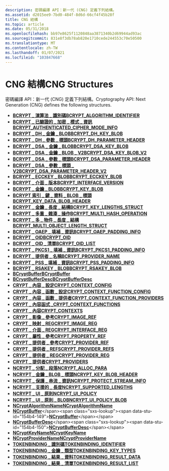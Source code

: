 ```yaml
---
description: 密碼編譯 API：新一代 (CNG) 定義下列結構。
ms.assetid: d2015ee9-7bd0-484f-8d6d-66cf4f45b28f
title: CNG 結構
ms.topic: article
ms.date: 05/31/2018
ms.openlocfilehash: bb97e8625f1120848aa3871340b2d69944ad93ac
ms.sourcegitcommit: 831e8f3db78ab820e1710cede244553c70e50500
ms.translationtype: MT
ms.contentlocale: zh-TW
ms.lasthandoff: 01/07/2021
ms.locfileid: "103847668"
---
```

# <a name="cng-structures"></a><span data-ttu-id="154b4-103">CNG 結構</span><span class="sxs-lookup"><span data-stu-id="154b4-103">CNG Structures</span></span>

<span data-ttu-id="154b4-104">密碼編譯 API：新一代 (CNG) 定義下列結構。</span><span class="sxs-lookup"><span data-stu-id="154b4-104">Cryptography API: Next Generation (CNG) defines the following structures.</span></span>

-   [<span data-ttu-id="154b4-105">**BCRYPT \_ 演算法 \_ 識別碼**</span><span class="sxs-lookup"><span data-stu-id="154b4-105">**BCRYPT\_ALGORITHM\_IDENTIFIER**</span></span>](/windows/desktop/api/Bcrypt/ns-bcrypt-bcrypt_algorithm_identifier)
-   [<span data-ttu-id="154b4-106">**BCRYPT \_ 已驗證的 \_ 加密 \_ 模式 \_ 資訊**</span><span class="sxs-lookup"><span data-stu-id="154b4-106">**BCRYPT\_AUTHENTICATED\_CIPHER\_MODE\_INFO**</span></span>](/windows/desktop/api/Bcrypt/ns-bcrypt-bcrypt_authenticated_cipher_mode_info)
-   [<span data-ttu-id="154b4-107">**BCRYPT \_ DH \_ 金鑰 \_ BLOB**</span><span class="sxs-lookup"><span data-stu-id="154b4-107">**BCRYPT\_DH\_KEY\_BLOB**</span></span>](/windows/desktop/api/Bcrypt/ns-bcrypt-bcrypt_dh_key_blob)
-   [<span data-ttu-id="154b4-108">**BCRYPT \_ DH \_ 參數 \_ 標頭**</span><span class="sxs-lookup"><span data-stu-id="154b4-108">**BCRYPT\_DH\_PARAMETER\_HEADER**</span></span>](/windows/desktop/api/Bcrypt/ns-bcrypt-bcrypt_dh_parameter_header)
-   [<span data-ttu-id="154b4-109">**BCRYPT \_ DSA \_ 金鑰 \_ BLOB**</span><span class="sxs-lookup"><span data-stu-id="154b4-109">**BCRYPT\_DSA\_KEY\_BLOB**</span></span>](/windows/desktop/api/Bcrypt/ns-bcrypt-bcrypt_dsa_key_blob)
-   [<span data-ttu-id="154b4-110">**BCRYPT \_ DSA \_ 金鑰 \_ BLOB \_ V2**</span><span class="sxs-lookup"><span data-stu-id="154b4-110">**BCRYPT\_DSA\_KEY\_BLOB\_V2**</span></span>](/windows/desktop/api/Bcrypt/ns-bcrypt-bcrypt_dsa_key_blob_v2)
-   [<span data-ttu-id="154b4-111">**BCRYPT \_ DSA \_ 參數 \_ 標頭**</span><span class="sxs-lookup"><span data-stu-id="154b4-111">**BCRYPT\_DSA\_PARAMETER\_HEADER**</span></span>](/windows/desktop/api/Bcrypt/ns-bcrypt-bcrypt_dsa_parameter_header)
-   [<span data-ttu-id="154b4-112">**BCRYPT \_ DSA \_ 參數 \_ 標頭 \_ V2**</span><span class="sxs-lookup"><span data-stu-id="154b4-112">**BCRYPT\_DSA\_PARAMETER\_HEADER\_V2**</span></span>](/windows/desktop/api/Bcrypt/ns-bcrypt-bcrypt_dsa_parameter_header_v2)
-   [<span data-ttu-id="154b4-113">**BCRYPT \_ ECCKEY \_ BLOB**</span><span class="sxs-lookup"><span data-stu-id="154b4-113">**BCRYPT\_ECCKEY\_BLOB**</span></span>](/windows/desktop/api/Bcrypt/ns-bcrypt-bcrypt_ecckey_blob)
-   [<span data-ttu-id="154b4-114">**BCRYPT \_ 介面 \_ 版本**</span><span class="sxs-lookup"><span data-stu-id="154b4-114">**BCRYPT\_INTERFACE\_VERSION**</span></span>](/windows/desktop/api/Bcrypt/ns-bcrypt-bcrypt_interface_version)
-   [<span data-ttu-id="154b4-115">**BCRYPT \_ 金鑰 \_ BLOB**</span><span class="sxs-lookup"><span data-stu-id="154b4-115">**BCRYPT\_KEY\_BLOB**</span></span>](/windows/desktop/api/Bcrypt/ns-bcrypt-bcrypt_key_blob)
-   [<span data-ttu-id="154b4-116">**BCRYPT 索引 \_ 鍵 \_ 資料 \_ BLOB \_ 標頭**</span><span class="sxs-lookup"><span data-stu-id="154b4-116">**BCRYPT\_KEY\_DATA\_BLOB\_HEADER**</span></span>](/windows/desktop/api/Bcrypt/ns-bcrypt-bcrypt_key_data_blob_header)
-   [<span data-ttu-id="154b4-117">**BCRYPT \_ 金鑰 \_ 長度 \_ 結構**</span><span class="sxs-lookup"><span data-stu-id="154b4-117">**BCRYPT\_KEY\_LENGTHS\_STRUCT**</span></span>](/windows/desktop/api/Bcrypt/ns-bcrypt-bcrypt_key_lengths_struct)
-   [<span data-ttu-id="154b4-118">**BCRYPT \_ 多重 \_ 雜湊 \_ 操作**</span><span class="sxs-lookup"><span data-stu-id="154b4-118">**BCRYPT\_MULTI\_HASH\_OPERATION**</span></span>](/windows/desktop/api/Bcrypt/ns-bcrypt-bcrypt_multi_hash_operation)
-   [<span data-ttu-id="154b4-119">**BCRYPT \_ 多 \_ 物件 \_ 長度 \_ 結構**</span><span class="sxs-lookup"><span data-stu-id="154b4-119">**BCRYPT\_MULTI\_OBJECT\_LENGTH\_STRUCT**</span></span>](/windows/desktop/api/Bcrypt/ns-bcrypt-bcrypt_multi_object_length_struct)
-   [<span data-ttu-id="154b4-120">**BCRYPT \_ OAEP \_ 填補 \_ 資訊**</span><span class="sxs-lookup"><span data-stu-id="154b4-120">**BCRYPT\_OAEP\_PADDING\_INFO**</span></span>](/windows/desktop/api/Bcrypt/ns-bcrypt-bcrypt_oaep_padding_info)
-   [<span data-ttu-id="154b4-121">**BCRYPT \_ OID**</span><span class="sxs-lookup"><span data-stu-id="154b4-121">**BCRYPT\_OID**</span></span>](/windows/desktop/api/Bcrypt/ns-bcrypt-bcrypt_oid)
-   [<span data-ttu-id="154b4-122">**BCRYPT \_ OID \_ 清單**</span><span class="sxs-lookup"><span data-stu-id="154b4-122">**BCRYPT\_OID\_LIST**</span></span>](/windows/desktop/api/Bcrypt/ns-bcrypt-bcrypt_oid_list)
-   [<span data-ttu-id="154b4-123">**BCRYPT \_ PKCS1 \_ 填補 \_ 資訊**</span><span class="sxs-lookup"><span data-stu-id="154b4-123">**BCRYPT\_PKCS1\_PADDING\_INFO**</span></span>](/windows/desktop/api/Bcrypt/ns-bcrypt-bcrypt_pkcs1_padding_info)
-   [<span data-ttu-id="154b4-124">**BCRYPT \_ 提供者 \_ 名稱**</span><span class="sxs-lookup"><span data-stu-id="154b4-124">**BCRYPT\_PROVIDER\_NAME**</span></span>](/windows/desktop/api/Bcrypt/ns-bcrypt-bcrypt_provider_name)
-   [<span data-ttu-id="154b4-125">**BCRYPT \_ PSS \_ 填補 \_ 資訊**</span><span class="sxs-lookup"><span data-stu-id="154b4-125">**BCRYPT\_PSS\_PADDING\_INFO**</span></span>](/windows/desktop/api/Bcrypt/ns-bcrypt-bcrypt_pss_padding_info)
-   [<span data-ttu-id="154b4-126">**BCRYPT \_ RSAKEY \_ BLOB**</span><span class="sxs-lookup"><span data-stu-id="154b4-126">**BCRYPT\_RSAKEY\_BLOB**</span></span>](/windows/desktop/api/Bcrypt/ns-bcrypt-bcrypt_rsakey_blob)
-   <span data-ttu-id="154b4-127">[**BCryptBuffer**](/previous-versions/windows/desktop/legacy/aa375368(v=vs.85))</span><span class="sxs-lookup"><span data-stu-id="154b4-127">[**BCryptBuffer**](/previous-versions/windows/desktop/legacy/aa375368(v=vs.85))</span></span>
-   <span data-ttu-id="154b4-128">[**BCryptBufferDesc**](/previous-versions/windows/desktop/legacy/aa375370(v=vs.85))</span><span class="sxs-lookup"><span data-stu-id="154b4-128">[**BCryptBufferDesc**](/previous-versions/windows/desktop/legacy/aa375370(v=vs.85))</span></span>
-   [<span data-ttu-id="154b4-129">**CRYPT \_ 內容 \_ 設定**</span><span class="sxs-lookup"><span data-stu-id="154b4-129">**CRYPT\_CONTEXT\_CONFIG**</span></span>](/windows/desktop/api/Bcrypt/ns-bcrypt-crypt_context_config)
-   [<span data-ttu-id="154b4-130">**CRYPT \_ 內容 \_ 函數 \_ 設定**</span><span class="sxs-lookup"><span data-stu-id="154b4-130">**CRYPT\_CONTEXT\_FUNCTION\_CONFIG**</span></span>](/windows/desktop/api/Bcrypt/ns-bcrypt-crypt_context_function_config)
-   [<span data-ttu-id="154b4-131">**CRYPT \_ 內容 \_ 函數 \_ 提供者**</span><span class="sxs-lookup"><span data-stu-id="154b4-131">**CRYPT\_CONTEXT\_FUNCTION\_PROVIDERS**</span></span>](/windows/desktop/api/Bcrypt/ns-bcrypt-crypt_context_function_providers)
-   [<span data-ttu-id="154b4-132">**CRYPT \_ 內容函式 \_**</span><span class="sxs-lookup"><span data-stu-id="154b4-132">**CRYPT\_CONTEXT\_FUNCTIONS**</span></span>](/windows/desktop/api/Bcrypt/ns-bcrypt-crypt_context_functions)
-   [<span data-ttu-id="154b4-133">**CRYPT \_ 內容**</span><span class="sxs-lookup"><span data-stu-id="154b4-133">**CRYPT\_CONTEXTS**</span></span>](/windows/desktop/api/Bcrypt/ns-bcrypt-crypt_contexts)
-   [<span data-ttu-id="154b4-134">**CRYPT \_ 影像 \_ 參考**</span><span class="sxs-lookup"><span data-stu-id="154b4-134">**CRYPT\_IMAGE\_REF**</span></span>](/windows/desktop/api/Bcrypt/ns-bcrypt-crypt_image_ref)
-   [<span data-ttu-id="154b4-135">**CRYPT \_ 映射 \_ REG**</span><span class="sxs-lookup"><span data-stu-id="154b4-135">**CRYPT\_IMAGE\_REG**</span></span>](/windows/desktop/api/Bcrypt/ns-bcrypt-crypt_image_reg)
-   [<span data-ttu-id="154b4-136">**CRYPT \_ 介面 \_ REG**</span><span class="sxs-lookup"><span data-stu-id="154b4-136">**CRYPT\_INTERFACE\_REG**</span></span>](/windows/desktop/api/Bcrypt/ns-bcrypt-crypt_interface_reg)
-   [<span data-ttu-id="154b4-137">**CRYPT \_ 屬性 \_ 參考**</span><span class="sxs-lookup"><span data-stu-id="154b4-137">**CRYPT\_PROPERTY\_REF**</span></span>](/windows/desktop/api/Bcrypt/ns-bcrypt-crypt_property_ref)
-   [<span data-ttu-id="154b4-138">**CRYPT \_ 提供者 \_ 參考**</span><span class="sxs-lookup"><span data-stu-id="154b4-138">**CRYPT\_PROVIDER\_REF**</span></span>](/windows/desktop/api/Bcrypt/ns-bcrypt-crypt_provider_ref)
-   [<span data-ttu-id="154b4-139">**CRYPT \_ 提供者 \_ REFS**</span><span class="sxs-lookup"><span data-stu-id="154b4-139">**CRYPT\_PROVIDER\_REFS**</span></span>](/windows/desktop/api/Bcrypt/ns-bcrypt-crypt_provider_refs)
-   [<span data-ttu-id="154b4-140">**CRYPT \_ 提供者 \_ REG**</span><span class="sxs-lookup"><span data-stu-id="154b4-140">**CRYPT\_PROVIDER\_REG**</span></span>](/windows/desktop/api/Bcrypt/ns-bcrypt-crypt_provider_reg)
-   [<span data-ttu-id="154b4-141">**CRYPT \_ 提供者**</span><span class="sxs-lookup"><span data-stu-id="154b4-141">**CRYPT\_PROVIDERS**</span></span>](/windows/desktop/api/Bcrypt/ns-bcrypt-crypt_providers)
-   [<span data-ttu-id="154b4-142">**NCRYPT \_ 分配 \_ 段落**</span><span class="sxs-lookup"><span data-stu-id="154b4-142">**NCRYPT\_ALLOC\_PARA**</span></span>](/windows/desktop/api/Ncrypt/ns-ncrypt-ncrypt_alloc_para)
-   [<span data-ttu-id="154b4-143">**NCRYPT \_ 金鑰 \_ BLOB \_ 標頭**</span><span class="sxs-lookup"><span data-stu-id="154b4-143">**NCRYPT\_KEY\_BLOB\_HEADER**</span></span>](/windows/desktop/api/Ncrypt/ns-ncrypt-ncrypt_key_blob_header)
-   [<span data-ttu-id="154b4-144">**NCRYPT \_ 保護 \_ 串流 \_ 資訊**</span><span class="sxs-lookup"><span data-stu-id="154b4-144">**NCRYPT\_PROTECT\_STREAM\_INFO**</span></span>](/windows/desktop/api/NCryptprotect/ns-ncryptprotect-ncrypt_protect_stream_info)
-   [<span data-ttu-id="154b4-145">**NCRYPT \_ 支援的 \_ 長度**</span><span class="sxs-lookup"><span data-stu-id="154b4-145">**NCRYPT\_SUPPORTED\_LENGTHS**</span></span>](/windows/desktop/api/Ncrypt/ns-ncrypt-ncrypt_supported_lengths)
-   [<span data-ttu-id="154b4-146">**NCRYPT \_ UI \_ 原則**</span><span class="sxs-lookup"><span data-stu-id="154b4-146">**NCRYPT\_UI\_POLICY**</span></span>](/windows/desktop/api/Ncrypt/ns-ncrypt-ncrypt_ui_policy)
-   [<span data-ttu-id="154b4-147">**NCRYPT \_ UI \_ 原則 \_ BLOB**</span><span class="sxs-lookup"><span data-stu-id="154b4-147">**NCRYPT\_UI\_POLICY\_BLOB**</span></span>](ncrypt-ui-policy-blob.md)
-   [<span data-ttu-id="154b4-148">**NCryptAlgorithmName**</span><span class="sxs-lookup"><span data-stu-id="154b4-148">**NCryptAlgorithmName**</span></span>](/windows/desktop/api/Ncrypt/ns-ncrypt-ncryptalgorithmname)
-   <span data-ttu-id="154b4-149">[**NCryptBuffer**](https://msdn.microsoft.com/library/Aa376245(v=VS.85).aspx)</span><span class="sxs-lookup"><span data-stu-id="154b4-149">[**NCryptBuffer**](https://msdn.microsoft.com/library/Aa376245(v=VS.85).aspx)</span></span>
-   <span data-ttu-id="154b4-150">[**NCryptBufferDesc**](https://msdn.microsoft.com/library/Aa376244(v=VS.85).aspx)</span><span class="sxs-lookup"><span data-stu-id="154b4-150">[**NCryptBufferDesc**](https://msdn.microsoft.com/library/Aa376244(v=VS.85).aspx)</span></span>
-   [<span data-ttu-id="154b4-151">**NCryptKeyName**</span><span class="sxs-lookup"><span data-stu-id="154b4-151">**NCryptKeyName**</span></span>](/windows/desktop/api/Ncrypt/ns-ncrypt-ncryptkeyname)
-   [<span data-ttu-id="154b4-152">**NCryptProviderName**</span><span class="sxs-lookup"><span data-stu-id="154b4-152">**NCryptProviderName**</span></span>](/windows/desktop/api/Ncrypt/ns-ncrypt-ncryptprovidername)
-   [<span data-ttu-id="154b4-153">**TOKENBINDING \_ 識別碼**</span><span class="sxs-lookup"><span data-stu-id="154b4-153">**TOKENBINDING\_IDENTIFIER**</span></span>](/windows/desktop/api/tokenbinding/ns-tokenbinding-tokenbinding_identifier)
-   [<span data-ttu-id="154b4-154">**TOKENBINDING \_ 金鑰 \_ 類型**</span><span class="sxs-lookup"><span data-stu-id="154b4-154">**TOKENBINDING\_KEY\_TYPES**</span></span>](/windows/desktop/api/tokenbinding/ns-tokenbinding-tokenbinding_key_types)
-   [<span data-ttu-id="154b4-155">**TOKENBINDING \_ 結果 \_ 資料**</span><span class="sxs-lookup"><span data-stu-id="154b4-155">**TOKENBINDING\_RESULT\_DATA**</span></span>](/windows/desktop/api/tokenbinding/ns-tokenbinding-tokenbinding_result_data)
-   [<span data-ttu-id="154b4-156">**TOKENBINDING \_ 結果 \_ 清單**</span><span class="sxs-lookup"><span data-stu-id="154b4-156">**TOKENBINDING\_RESULT\_LIST**</span></span>](/windows/desktop/api/tokenbinding/ns-tokenbinding-tokenbinding_result_list)

 

 
